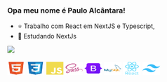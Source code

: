 ### Opa meu nome é Paulo Alcântara!

- ⭐️ Trabalho com React em NextJS e Typescript,
- 💫 Estudando NextJs

<div>
  <a href="https://github.com/Paul1nho0-ALC"></a>
  <img height="180em" src="https://github-readme-stats.vercel.app/api/top-langs/?username=Paul1nho0-ALC&layout=compact&bg_color=202020&text_color=ffffff&hide_border=true">
</div>

<div style="display: inline_block"><br>
  <img align="center" alt="Paulo-HTML" height="30" width="40" src="https://raw.githubusercontent.com/devicons/devicon/master/icons/html5/html5-original.svg">
  <img align="center" alt="Paulo-CSS" height="30" width="40" src="https://raw.githubusercontent.com/devicons/devicon/master/icons/css3/css3-original.svg">
  <img align="center" alt="Paulo-Js" height="30" width="40" src="https://raw.githubusercontent.com/devicons/devicon/master/icons/javascript/javascript-plain.svg">
  <img align="center" alt="Paulo-sass" height="30" width="40" src="https://raw.githubusercontent.com/devicons/devicon/master/icons/sass/sass-original.svg">
  <img align="center" alt="Paulo-Bootstrap" height="30" width="40" src="https://raw.githubusercontent.com/devicons/devicon/master/icons/bootstrap/bootstrap-original.svg">
  <img align="center" alt="Paulo-mysql" height="30" width="40" src="https://raw.githubusercontent.com/devicons/devicon/master/icons/mysql/mysql-original-wordmark.svg">
  <img align="center" alt="Paulo-React" height="30" width="40" src="https://raw.githubusercontent.com/devicons/devicon/master/icons/react/react-original-wordmark.svg">
  <img align="center" alt="Paulo-Tailwind" height="30" width="40" src="https://raw.githubusercontent.com/devicons/devicon/master/icons/tailwindcss/tailwindcss-plain.svg">
</div>
